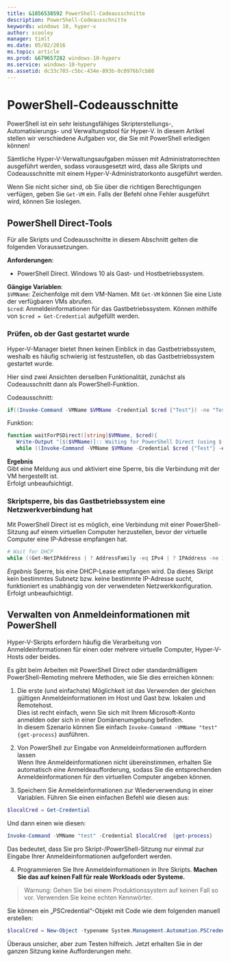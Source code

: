 ```yaml
---
title: &1856538592 PowerShell-Codeausschnitte
description: PowerShell-Codeausschnitte
keywords: windows 10, hyper-v
author: scooley
manager: timlt
ms.date: 05/02/2016
ms.topic: article
ms.prod: &679657282 windows-10-hyperv
ms.service: windows-10-hyperv
ms.assetid: dc33c703-c5bc-434e-893b-0c0976b7cb88
---
```


# PowerShell-Codeausschnitte

PowerShell ist ein sehr leistungsfähiges Skripterstellungs-, Automatisierungs- und Verwaltungstool für Hyper-V.  In diesem Artikel stellen wir verschiedene Aufgaben vor, die Sie mit PowerShell erledigen können!

Sämtliche Hyper-V-Verwaltungsaufgaben müssen mit Administratorrechten ausgeführt werden, sodass vorausgesetzt wird, dass alle Skripts und Codeausschnitte mit einem Hyper-V-Administratorkonto ausgeführt werden.

Wenn Sie nicht sicher sind, ob Sie über die richtigen Berechtigungen verfügen, geben Sie `Get-VM` ein. Falls der Befehl ohne Fehler ausgeführt wird, können Sie loslegen.


## PowerShell Direct-Tools

Für alle Skripts und Codeausschnitte in diesem Abschnitt gelten die folgenden Voraussetzungen.

**Anforderungen**:
*  PowerShell Direct. Windows 10 als Gast- und Hostbetriebssystem.

**Gängige Variablen**:  
`$VMName`: Zeichenfolge mit dem VM-Namen. Mit `Get-VM` können Sie eine Liste der verfügbaren VMs abrufen.  
`$cred`: Anmeldeinformationen für das Gastbetriebssystem. Können mithilfe von `$cred = Get-Credential` aufgefüllt werden.

### Prüfen, ob der Gast gestartet wurde

Hyper-V-Manager bietet Ihnen keinen Einblick in das Gastbetriebssystem, weshalb es häufig schwierig ist festzustellen, ob das Gastbetriebssystem gestartet wurde.

Hier sind zwei Ansichten derselben Funktionalität, zunächst als Codeausschnitt dann als PowerShell-Funktion.

Codeausschnitt:
``` PowerShell
if((Invoke-Command -VMName $VMName -Credential $cred {"Test"}) -ne "Test"){Write-Host "Not Booted"} else {Write-Host "Booted"}
```

Funktion:
``` PowerShell
function waitForPSDirect([string]$VMName, $cred){
   Write-Output "[$($VMName)]:: Waiting for PowerShell Direct (using $($cred.username))"
   while ((Invoke-Command -VMName $VMName -Credential $cred {"Test"} -ea SilentlyContinue) -ne "Test") {Sleep -Seconds 1}}
```

**Ergebnis**  
Gibt eine Meldung aus und aktiviert eine Sperre, bis die Verbindung mit der VM hergestellt ist.  
Erfolgt unbeaufsichtigt.

### Skriptsperre, bis das Gastbetriebssystem eine Netzwerkverbindung hat

Mit PowerShell Direct ist es möglich, eine Verbindung mit einer PowerShell-Sitzung auf einem virtuellen Computer herzustellen, bevor der virtuelle Computer eine IP-Adresse empfangen hat.

``` PowerShell
# Wait for DHCP
while ((Get-NetIPAddress | ? AddressFamily -eq IPv4 | ? IPAddress -ne 127.0.0.1).SuffixOrigin -ne "Dhcp") {sleep -Milliseconds 10}
```

*Ergebnis*
Sperre, bis eine DHCP-Lease empfangen wird. Da dieses Skript kein bestimmtes Subnetz bzw. keine bestimmte IP-Adresse sucht, funktioniert es unabhängig von der verwendeten Netzwerkkonfiguration.  
Erfolgt unbeaufsichtigt.

## Verwalten von Anmeldeinformationen mit PowerShell

Hyper-V-Skripts erfordern häufig die Verarbeitung von Anmeldeinformationen für einen oder mehrere virtuelle Computer, Hyper-V-Hosts oder beides.

Es gibt beim Arbeiten mit PowerShell Direct oder standardmäßigem PowerShell-Remoting mehrere Methoden, wie Sie dies erreichen können:

1. Die erste (und einfachste) Möglichkeit ist das Verwenden der gleichen gültigen Anmeldeinformationen im Host und Gast bzw. lokalen und Remotehost.  
  Dies ist recht einfach, wenn Sie sich mit Ihrem Microsoft-Konto anmelden oder sich in einer Domänenumgebung befinden.  
  In diesem Szenario können Sie einfach `Invoke-Command -VMName "test" {get-process}` ausführen.

2. Von PowerShell zur Eingabe von Anmeldeinformationen auffordern lassen  
  Wenn Ihre Anmeldeinformationen nicht übereinstimmen, erhalten Sie automatisch eine Anmeldeaufforderung, sodass Sie die entsprechenden Anmeldeinformationen für den virtuellen Computer angeben können.

3. Speichern Sie Anmeldeinformationen zur Wiederverwendung in einer Variablen.
  Führen Sie einen einfachen Befehl wie diesen aus:
  ``` PowerShell
  $localCred = Get-Credential
  ```
  Und dann einen wie diesen:
  ``` PowerShell
  Invoke-Command -VMName "test" -Credential $localCred  {get-process} 
  ```
  Das bedeutet, dass Sie pro Skript-/PowerShell-Sitzung nur einmal zur Eingabe Ihrer Anmeldeinformationen aufgefordert werden.

4. Programmieren Sie Ihre Anmeldeinformationen in Ihre Skripts. **Machen Sie das auf keinen Fall für reale Workloads oder Systeme.**
> Warnung: Gehen Sie bei einem Produktionssystem auf keinen Fall so vor. Verwenden Sie keine echten Kennwörter.

  Sie können ein „PSCredential“-Objekt mit Code wie dem folgenden manuell erstellen:
  ``` PowerShell
  $localCred = New-Object -typename System.Management.Automation.PSCredential -argumentlist "Administrator", (ConvertTo-SecureString "P@ssw0rd" -AsPlainText -Force) 
  ```
  Überaus unsicher, aber zum Testen hilfreich. Jetzt erhalten Sie in der ganzen Sitzung keine Aufforderungen mehr.







<!--HONumber=May16_HO1-->


